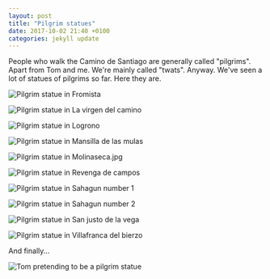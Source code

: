 ```yaml
---
layout: post
title: "Pilgrim statues"
date: 2017-10-02 21:40 +0100
categories: jekyll update
---
```


People who walk the Camino de Santiago are generally called "pilgrims". Apart from Tom and me. We're mainly called "twats". Anyway. We've seen a lot of statues of pilgrims so far. Here they are.

![Pilgrim statue in Fromista](https://github.com/tombye/trexit/raw/gh-pages/assets/images/pilgrim-statue-in-fromista.jpg)

![Pilgrim statue in La virgen del camino](https://github.com/tombye/trexit/raw/gh-pages/assets/images/pilgrim-statue-in-la-virgen-del-camino.jpg)

![Pilgrim statue in Logrono](https://github.com/tombye/trexit/raw/gh-pages/assets/images/pilgrim-statue-in-logrono.jpg)

![Pilgrim statue in Mansilla de las mulas](https://github.com/tombye/trexit/raw/gh-pages/assets/images/pilgrim-statue-in-mansilla-de-las-mulas.jpg)

![Pilgrim statue in Molinaseca.jpg](https://github.com/tombye/trexit/raw/gh-pages/assets/images/pilgrim-statue-in-molinaseca.jpg)

![Pilgrim statue in Revenga de campos](https://github.com/tombye/trexit/raw/gh-pages/assets/images/pilgrim-statue-in-revenga-de-campos.jpg)

![Pilgrim statue in Sahagun number 1](https://github.com/tombye/trexit/raw/gh-pages/assets/images/pilgrim-statue-in-sahagun-2.jpg)

![Pilgrim statue in Sahagun number 2](https://github.com/tombye/trexit/raw/gh-pages/assets/images/pilgrim-statue-in-sahagun.jpg)

![Pilgrim statue in San justo de la vega](https://github.com/tombye/trexit/raw/gh-pages/assets/images/pilgrim-statue-in-san-justo-de-la-vega.jpg)

![Pilgrim statue in Villafranca del bierzo](https://github.com/tombye/trexit/raw/gh-pages/assets/images/pilgrim-statue-in-villafranca-del-bierzo.jpg)

And finally...

![Tom pretending to be a pilgrim statue](https://github.com/tombye/trexit/raw/gh-pages/assets/images/pilgrim-tom.jpg)

